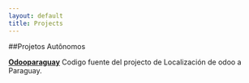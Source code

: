 ```yaml
---
layout: default
title: Projects
---
```


##Projetos Autônomos

**[Odooparaguay](https://github.com/fadeldamen/odooparaguay)** Codigo fuente del projecto de Localización de odoo a Paraguay.
